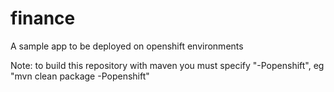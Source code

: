 finance
====================

A sample app to be deployed on openshift environments

Note: to build this repository with maven you must specify "-Popenshift", eg "mvn clean package -Popenshift"

